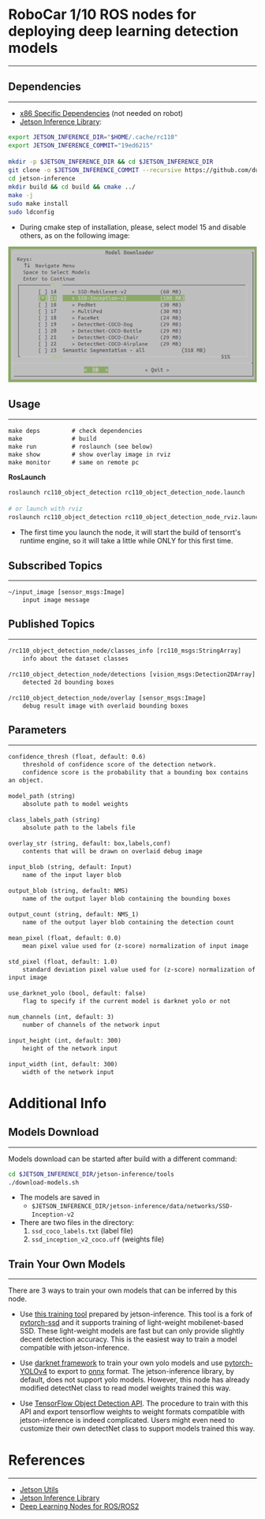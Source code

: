 # RoboCar 1/10 ROS nodes for deploying deep learning detection models #
***

## Dependencies ##
***

- [x86 Specific Dependencies](docs/dependencies_installation_x86.md) (not needed on robot)
- [Jetson Inference Library](https://github.com/dusty-nv/jetson-inference):

```bash
export JETSON_INFERENCE_DIR="$HOME/.cache/rc110"
export JETSON_INFERENCE_COMMIT="19ed6215"

mkdir -p $JETSON_INFERENCE_DIR && cd $JETSON_INFERENCE_DIR
git clone -o $JETSON_INFERENCE_COMMIT --recursive https://github.com/dusty-nv/jetson-inference
cd jetson-inference
mkdir build && cd build && cmake ../
make -j
sudo make install
sudo ldconfig
```

* During cmake step of installation, please, select model 15 and disable others, as on the following image:

![download model](docs/images/download.jpg)

## Usage ##
***

```
make deps         # check dependencies
make              # build
make run          # roslaunch (see below)
make show         # show overlay image in rviz
make monitor      # same on remote pc
```

**RosLaunch**
```bash
roslaunch rc110_object_detection rc110_object_detection_node.launch

# or launch with rviz
roslaunch rc110_object_detection rc110_object_detection_node_rviz.launch
```

- The first time you launch the node, it will start the build of tensorrt's runtime engine, so it will take a little while ONLY for this first time.

## Subscribed Topics ##
***

```text
~/input_image [sensor_msgs:Image]
    input image message
```

## Published Topics ##
***

```text
/rc110_object_detection_node/classes_info [rc110_msgs:StringArray]
    info about the dataset classes

/rc110_object_detection_node/detections [vision_msgs:Detection2DArray]
    detected 2d bounding boxes

/rc110_object_detection_node/overlay [sensor_msgs:Image]
    debug result image with overlaid bounding boxes
```

## Parameters ##
***

```text
confidence_thresh (float, default: 0.6)
    threshold of confidence score of the detection network.
    confidence score is the probability that a bounding box contains an object.

model_path (string)
    absolute path to model weights

class_labels_path (string)
    absolute path to the labels file

overlay_str (string, default: box,labels,conf)
    contents that will be drawn on overlaid debug image

input_blob (string, default: Input)
    name of the input layer blob

output_blob (string, default: NMS)
    name of the output layer blob containing the bounding boxes

output_count (string, default: NMS_1)
    name of the output layer blob containing the detection count

mean_pixel (float, default: 0.0)
    mean pixel value used for (z-score) normalization of input image

std_pixel (float, default: 1.0)
    standard deviation pixel value used for (z-score) normalization of input image

use_darknet_yolo (bool, default: false)
    flag to specify if the current model is darknet yolo or not

num_channels (int, default: 3)
    number of channels of the network input

input_height (int, default: 300)
    height of the network input

input_width (int, default: 300)
    width of the network input
```

# Additional Info #
## Models Download ##
***

Models download can be started after build with a different command:

```bash
cd $JETSON_INFERENCE_DIR/jetson-inference/tools
./download-models.sh
```

* The models are saved in
    - `$JETSON_INFERENCE_DIR/jetson-inference/data/networks/SSD-Inception-v2`
* There are two files in the directory:
    1. `ssd_coco_labels.txt` (label file)
    2. `ssd_inception_v2_coco.uff` (weights file)

## Train Your Own Models  ##
***

There are 3 ways to train your own models that can be inferred by this node.

- Use [this training tool](https://github.com/dusty-nv/jetson-inference/blob/master/docs/pytorch-collect-detection.md) prepared by jetson-inference.
This tool is a fork of [pytorch-ssd](https://github.com/qfgaohao/pytorch-ssd) and it supports training of light-weight mobilenet-based SSD.
These light-weight models are fast but can only provide slightly decent detection accuracy.
This is the easiest way to train a model compatible with jetson-inference.

- Use [darknet framework](https://github.com/AlexeyAB/darknet) to train your own yolo models and use [pytorch-YOLOv4](https://github.com/Tianxiaomo/pytorch-YOLOv4) to export to [onnx](https://github.com/onnx/onnx) format.
The jetson-inference library, by default, does not support yolo models. However, this node has already modified detectNet class to read model weights trained this way.

- Use [TensorFlow Object Detection API](https://github.com/tensorflow/models/tree/master/research/object_detection). The procedure to train with this API and export tensorflow weights to weight formats compatible with jetson-inference is indeed complicated. Users might even need to customize their own detectNet class to support models trained this way.

# References #
***

- [Jetson Utils](https://github.com/dusty-nv/jetson-utils)
- [Jetson Inference Library](https://github.com/dusty-nv/jetson-inference)
- [Deep Learning Nodes for ROS/ROS2](https://github.com/dusty-nv/ros_deep_learning)
